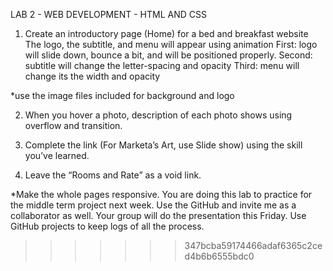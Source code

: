 LAB 2 - WEB DEVELOPMENT - HTML AND CSS

1. Create an introductory page (Home) for a bed and breakfast website
The logo, the subtitle, and menu will appear using animation
First: logo will slide down, bounce a bit, and will be positioned properly.
Second: subtitle will change the letter-spacing and opacity
Third: menu will change its the width and opacity

*use the image files included for background and logo

2. When you hover a photo, description of each photo shows
using overflow and transition.

3. Complete the link (For Marketa’s Art, use Slide show) using the skill you’ve learned.

4. Leave the “Rooms and Rate” as a void link.

*Make the whole pages responsive. You are doing this lab to practice for the
middle term project next week. Use the GitHub and invite me as a
collaborator as well. Your group will do the presentation this Friday. Use
GitHub projects to keep logs of all the process.
>>>>>>> 347bcba59174466adaf6365c2ced4b6b6555bdc0
